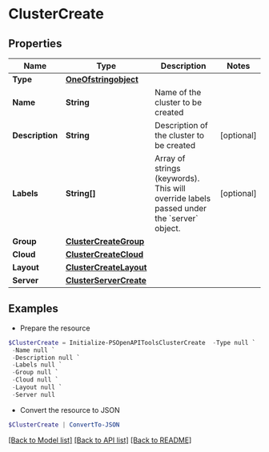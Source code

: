 # ClusterCreate
## Properties

Name | Type | Description | Notes
------------ | ------------- | ------------- | -------------
**Type** | [**OneOfstringobject**](OneOfstringobject.md) |  | 
**Name** | **String** | Name of the cluster to be created | 
**Description** | **String** | Description of the cluster to be created | [optional] 
**Labels** | **String[]** | Array of strings (keywords). This will override labels passed under the &#x60;server&#x60; object. | [optional] 
**Group** | [**ClusterCreateGroup**](ClusterCreateGroup.md) |  | 
**Cloud** | [**ClusterCreateCloud**](ClusterCreateCloud.md) |  | 
**Layout** | [**ClusterCreateLayout**](ClusterCreateLayout.md) |  | 
**Server** | [**ClusterServerCreate**](ClusterServerCreate.md) |  | 

## Examples

- Prepare the resource
```powershell
$ClusterCreate = Initialize-PSOpenAPIToolsClusterCreate  -Type null `
 -Name null `
 -Description null `
 -Labels null `
 -Group null `
 -Cloud null `
 -Layout null `
 -Server null
```

- Convert the resource to JSON
```powershell
$ClusterCreate | ConvertTo-JSON
```

[[Back to Model list]](../README.md#documentation-for-models) [[Back to API list]](../README.md#documentation-for-api-endpoints) [[Back to README]](../README.md)

